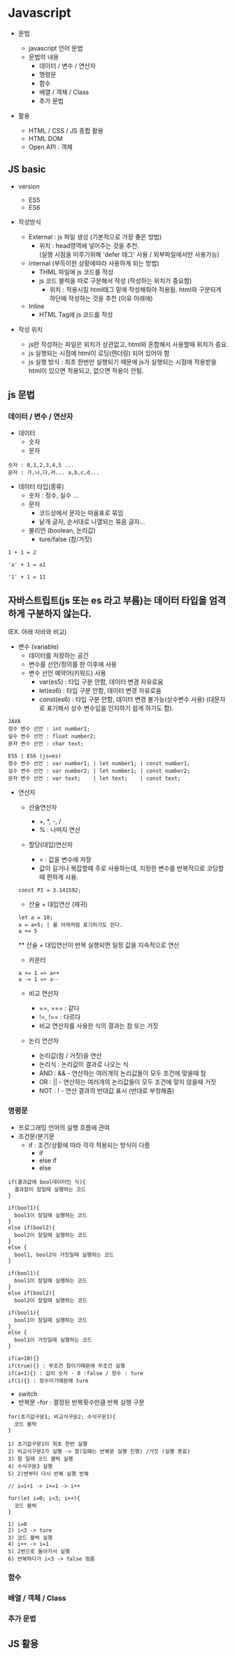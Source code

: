 # Javascript
- 문법
  - javascript 언어 문법
  - 문법의 내용
    - 데이터 / 변수 / 연산자
    - 명령문
    - 함수
    - 배열 / 객체 / Class
    - 추가 문법

- 활용
  - HTML / CSS / JS 종합 활용
  - HTML DOM
  - Open API : 객체

## JS basic
- version
  - ES5
  - ES6

- 작성방식
  - External : js 파일 생성 (기본적으로 가장 좋은 방법)
    - 위치 : head영역에 넣어주는 것을 추천.   
            (실행 시점을 미루기위해 'defer 태그' 사용 / 외부파일에서만 사용가능)
  - internal  (부득이한 상황에따라 사용하게 되는 방법)
    - THML 파일에 js 코드를 작성
    - js 코드 블럭을 따로 구분해서 작성 (작성하는 위치가 중요함)
      - 위치 : 적용시킬 html태그 밑에 작성해줘야 적용됨.
                html와 구분되게 하단에 작성하는 것을 추천 (이유 아래에)
  - Inline
    - HTML Tag에 js 코드를 작성

- 작성 위치
  - js만 작성하는 파일은 위치가 상관없고, html와 혼합해서 사용할때 위치가 중요.
  - js 실행되는 시점에 html이 로딩(렌더링) 되어 있어야 함
  - js 실행 방식 : 최초 한번만 실행되기 때문에 js가 실행되는 시점에 
                  적용받을 html이 있으면 적용되고, 없으면 적용이 안됨.
  

## js 문법

###  데이터 / 변수 / 연산자
- 데이터 
  - 숫자
  - 문자
```
숫자 : 0,1,2,3,4,5 ...
문자 : 가,나,다,라... a,b,c,d...
```
  - 데이터 타입(종류)
    - 숫자 : 정수, 실수 ...
    - 문자 
      - 코드상에서 문자는 따옴표로 묶임 
      - 낱개 글자, 순서대로 나열되는 묶음 글자...
    - 불리언 (boolean, 논리값)
      - ture/false (참/거짓)
```
1 + 1 = 2

'a' + 1 = a1

'1' + 1 = 11

```

## 자바스트립트(js 또는 es 라고 부름)는 데이터 타입을 엄격하게 구분하지 않는다.
  (EX. 아래 자바와 비교)

- 변수 (variable)
  - 데이터를 저장하는 공간
  - 변수를 선언/정의를 한 이후에 사용
  - 변수 선언 예약어(키워드) 사용
    - var(es5) : 타입 구분 안함, 데이터 변경 자유로움
    - let(es6) : 타입 구분 안함, 데이터 변경 자유로움
    - const(es6) : 타입 구분 안함, 데이터 변경 불가능(상수변수 사용)
                (대문자로 표기해서 상수 변수임을 인지하기 쉽게 하기도 함).
    
```
JAVA
정수 변수 선언 : int number1;
실수 변수 선언 : float number2;
문자 변수 선언 : char text;

ES5 | ES6 (js=es)
정수 변수 선언 : var number1; | let number1; | const number1; 
실수 변수 선언 : var number2; | let number1; | const number2; 
문자 변수 선언 : var text;    | let text;    | const text; 

```

- 연산자
  - 산술연산자
    - +, *, -, /
    - % : 나머지 연산

  - 할당(대입)연산자
    - = : 값을 변수에 저장
    - 값이 길거나 복잡할때 주로 사용하는데, 지정한 변수를 반복적으로 코딩할때 편하게 사용.
      
  ```
  const PI = 3.141592;
  ```
  
  - 산술 + 대입연산 (재귀)
  ```
  let a = 10;
  a = a+5; | 를 아래처럼 표기하기도 한다.
  a += 5 
  ```
    ** 산술 + 대입연산이 반복 실행되면 일정 값을 지속적으로 연산
  
  - 카운터
  ```
  a += 1 => a++
  a -= 1 => a--
  ```

  - 비교 연산자
    - ==, === : 같다
    - !=, !== : 다르다
    - 비교 연산자를 사용한 식의 결과는 참 또는 거짓

  - 논리 연산자
    - 논리값(참 / 거짓)을 연산
    - 논리식 : 논리값이 결과로 나오는 식
    - AND : && - 연산하는 여러개의 논리값들이 모두 조건에 맞을때 참
    - OR : || - 연산하는 여러개의 논리값들이 모두 조건에 맞지 않을때 거짓
    - NOT : ! -  연산 결과의 반대값 표시 (반대로 부정해줌)


### 명령문
- 프로그래밍 언어의 실행 흐름에 관여
- 조건문/분기문
  - if : 조건/상황에 따라 각각 적용되는 방식이 다름
    - if
    - else if
    - else
```
if(결과값에 bool데이터인 식){
  결과참이 참일때 실행하는 코드
}
```
```
if(bool1){
  bool1이 참일때 실행하는 코드
} 
else if(bool2){
  bool2이 참일때 실행하는 코드
}
else {
  bool1, bool2이 거짓일때 실행하는 코드
}
```
```
if(bool1){
  bool1이 참일때 실행하는 코드
} 
else if(bool2){
  bool2이 참일때 실행하는 코드
```
```
if(bool1){
  bool1이 참일때 실행하는 코드
}
else {
  bool1이 거짓일때 실행하는 코드
}
```

```
if(a>10){}
if(true){} : 무조건 참이기때문에 무조건 실행
if(a+1){} : 값이 숫자 - 0 :false / 정수 : ture
if(1){} : 정수이기때문에 ture
```
  - switch
- 반복문
  -for : 결정된 반복횟수만큼 반복 실행 구문
```
for(초기값구문1; 비교식구문2; 수식구문3){
  코드 블럭
}

1) 초기값구문1이 최초 한번 실행
2) 비교식구문2가 실행 -> 참(일떄는 반복문 실행 진행) /거짓 (실행 종료) 
3) 참 일때 코드 블럭 실행
4) 수식구문3 실행
5) 2)번부터 다시 반복 실행 반복
```
```
// i=i+1 -> i+=1 -> i++

for(let i=0; i<3; i++){
  코드 블럭
}

1) i=0
2) i<3 -> ture
3) 코드 블럭 실행
4) i++ -> i=1
5) 2번으로 돌아가서 실행
6) 반복하다가 i<3 -> false 멈춤
```




### 함수

### 배열 / 객체 / Class

### 추가 문법



## JS 활용